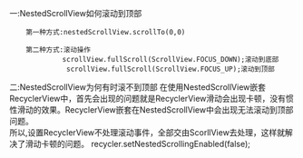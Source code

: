 
一:NestedScrollView如何滚动到顶部

		第一种方式:nestedScrollView.scrollTo(0,0)

		第二种方式:滚动操作
                 scrollView.fullScroll(ScrollView.FOCUS_DOWN);滚动到底部
                  scrollView.fullScroll(ScrollView.FOCUS_UP);滚动到顶部

二:NestedScrollView为何有时滚不到顶部
       在使用NestedScrollView嵌套RecyclerView中，首先会出现的问题就是RecyclerView滑动会出现卡顿，没有惯性滑动的效果。RecyclerView嵌套在NestedScrollView中会出现无法滚动到顶部问题。    
       所以,设置RecyclerView不处理滚动事件，全部交由ScorllView去处理，这样就解决了滑动卡顿的问题。
        recycler.setNestedScrollingEnabled(false); 

























